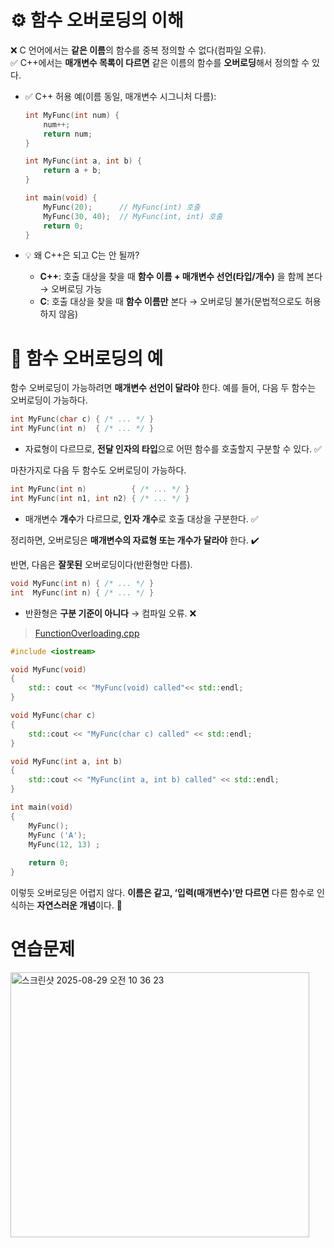 # ⚙️ 함수 오버로딩의 이해

❌ C 언어에서는 **같은 이름**의 함수를 중복 정의할 수 없다(컴파일 오류).  
✅ C++에서는 **매개변수 목록이 다르면** 같은 이름의 함수를 **오버로딩**해서 정의할 수 있다.

- ✅ C++ 허용 예(이름 동일, 매개변수 시그니처 다름):
  ```cpp
  int MyFunc(int num) {
      num++;
      return num;
  }

  int MyFunc(int a, int b) {
      return a + b;
  }

  int main(void) {
      MyFunc(20);      // MyFunc(int) 호출
      MyFunc(30, 40);  // MyFunc(int, int) 호출
      return 0;
  }
  ```

- 💡 왜 C++은 되고 C는 안 될까?
  - **C++**: 호출 대상을 찾을 때 **함수 이름 + 매개변수 선언(타입/개수)** 을 함께 본다 → 오버로딩 가능
  - **C**: 호출 대상을 찾을 때 **함수 이름만** 본다 → 오버로딩 불가(문법적으로도 허용하지 않음)

# 🧩 함수 오버로딩의 예

함수 오버로딩이 가능하려면 **매개변수 선언이 달라야** 한다. 예를 들어, 다음 두 함수는 오버로딩이 가능하다.  
```cpp
int MyFunc(char c) { /* ... */ }
int MyFunc(int n)  { /* ... */ }
```
- 자료형이 다르므로, **전달 인자의 타입**으로 어떤 함수를 호출할지 구분할 수 있다. ✅

마찬가지로 다음 두 함수도 오버로딩이 가능하다.  
```cpp
int MyFunc(int n)          { /* ... */ }
int MyFunc(int n1, int n2) { /* ... */ }
```
- 매개변수 **개수**가 다르므로, **인자 개수**로 호출 대상을 구분한다. ✅

정리하면, 오버로딩은 **매개변수의 자료형 또는 개수가 달라야** 한다. ✔️

반면, 다음은 **잘못된** 오버로딩이다(반환형만 다름).  
```cpp
void MyFunc(int n) { /* ... */ }
int  MyFunc(int n) { /* ... */ }
```
- 반환형은 **구분 기준이 아니다** → 컴파일 오류. ❌

> [FunctionOverloading.cpp](codes/5_FunctionOverloading.cpp)
```cpp
#include <iostream>

void MyFunc(void)
{
    std:: cout << "MyFunc(void) called"<< std::endl;
}

void MyFunc(char c)
{
    std::cout << "MyFunc(char c) called" << std::endl;
}

void MyFunc(int a, int b)
{
    std::cout << "MyFunc(int a, int b) called" << std::endl;
}

int main(void)
{
    MyFunc();
    MyFunc ('A');
    MyFunc(12, 13) ;
    
    return 0;
}
```

이렇듯 오버로딩은 어렵지 않다. **이름은 같고, ‘입력(매개변수)’만 다르면** 다른 함수로 인식하는 **자연스러운 개념**이다. 💫

# 연습문제
<img width="478" height="424" alt="스크린샷 2025-08-29 오전 10 36 23" src="https://github.com/user-attachments/assets/f706d3ba-3d6f-4182-bd00-b467b98eef54" />
